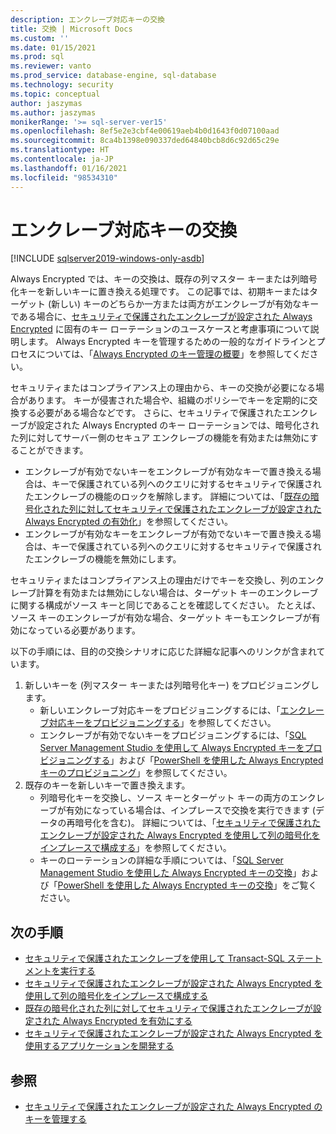 ```yaml
---
description: エンクレーブ対応キーの交換
title: 交換 | Microsoft Docs
ms.custom: ''
ms.date: 01/15/2021
ms.prod: sql
ms.reviewer: vanto
ms.prod_service: database-engine, sql-database
ms.technology: security
ms.topic: conceptual
author: jaszymas
ms.author: jaszymas
monikerRange: '>= sql-server-ver15'
ms.openlocfilehash: 8ef5e2e3cbf4e00619aeb4b0d1643f0d07100aad
ms.sourcegitcommit: 8ca4b1398e090337ded64840bcb8d6c92d65c29e
ms.translationtype: HT
ms.contentlocale: ja-JP
ms.lasthandoff: 01/16/2021
ms.locfileid: "98534310"
---
```

# <a name="rotate-enclave-enabled-keys"></a>エンクレーブ対応キーの交換

[!INCLUDE [sqlserver2019-windows-only-asdb](../../../includes/applies-to-version/sqlserver2019-windows-only-asdb.md)]

Always Encrypted では、キーの交換は、既存の列マスター キーまたは列暗号化キーを新しいキーに置き換える処理です。 この記事では、初期キーまたはターゲット (新しい) キーのどちらか一方または両方がエンクレーブが有効なキーである場合に、[セキュリティで保護されたエンクレーブが設定された Always Encrypted](always-encrypted-enclaves.md) に固有のキー ローテーションのユースケースと考慮事項について説明します。 Always Encrypted キーを管理するための一般的なガイドラインとプロセスについては、「[Always Encrypted のキー管理の概要](overview-of-key-management-for-always-encrypted.md)」を参照してください。 

セキュリティまたはコンプライアンス上の理由から、キーの交換が必要になる場合があります。 キーが侵害された場合や、組織のポリシーでキーを定期的に交換する必要がある場合などです。 さらに、セキュリティで保護されたエンクレーブが設定された Always Encrypted のキー ローテーションでは、暗号化された列に対してサーバー側のセキュア エンクレーブの機能を有効または無効にすることができます。

- エンクレーブが有効でないキーをエンクレーブが有効なキーで置き換える場合は、キーで保護されている列へのクエリに対するセキュリティで保護されたエンクレーブの機能のロックを解除します。 詳細については、「[既存の暗号化された列に対してセキュリティで保護されたエンクレーブが設定された Always Encrypted の有効化](always-encrypted-enclaves-enable-for-encrypted-columns.md)」を参照してください。
- エンクレーブが有効なキーをエンクレーブが有効でないキーで置き換える場合は、キーで保護されている列へのクエリに対するセキュリティで保護されたエンクレーブの機能を無効にします。

セキュリティまたはコンプライアンス上の理由だけでキーを交換し、列のエンクレーブ計算を有効または無効にしない場合は、ターゲット キーのエンクレーブに関する構成がソース キーと同じであることを確認してください。 たとえば、ソース キーのエンクレーブが有効な場合、ターゲット キーもエンクレーブが有効になっている必要があります。

以下の手順には、目的の交換シナリオに応じた詳細な記事へのリンクが含まれています。

1. 新しいキーを (列マスター キーまたは列暗号化キー) をプロビジョニングします。
    - 新しいエンクレーブ対応キーをプロビジョニングするには、「[エンクレーブ対応キーをプロビジョニングする](always-encrypted-enclaves-provision-keys.md)」を参照してください。
    - エンクレーブが有効でないキーをプロビジョニングするには、「[SQL Server Management Studio を使用して Always Encrypted キーをプロビジョニングする](configure-always-encrypted-keys-using-ssms.md)」および「[PowerShell を使用した Always Encrypted キーのプロビジョニング](configure-always-encrypted-keys-using-powershell.md)」を参照してください。
2. 既存のキーを新しいキーで置き換えます。
    - 列暗号化キーを交換し、ソース キーとターゲット キーの両方のエンクレーブが有効になっている場合は、インプレースで交換を実行できます (データの再暗号化を含む)。 詳細については、「[セキュリティで保護されたエンクレーブが設定された Always Encrypted を使用して列の暗号化をインプレースで構成する](always-encrypted-enclaves-configure-encryption.md)」を参照してください。
    - キーのローテーションの詳細な手順については、「[SQL Server Management Studio を使用した Always Encrypted キーの交換](rotate-always-encrypted-keys-using-ssms.md)」および「[PowerShell を使用した Always Encrypted キーの交換](rotate-always-encrypted-keys-using-powershell.md)」をご覧ください。

## <a name="next-steps"></a>次の手順

- [セキュリティで保護されたエンクレーブを使用して Transact-SQL ステートメントを実行する](always-encrypted-enclaves-query-columns.md)
- [セキュリティで保護されたエンクレーブが設定された Always Encrypted を使用して列の暗号化をインプレースで構成する](always-encrypted-enclaves-configure-encryption.md)
- [既存の暗号化された列に対してセキュリティで保護されたエンクレーブが設定された Always Encrypted を有効にする](always-encrypted-enclaves-enable-for-encrypted-columns.md)
- [セキュリティで保護されたエンクレーブが設定された Always Encrypted を使用するアプリケーションを開発する](always-encrypted-enclaves-client-development.md)  

## <a name="see-also"></a>参照  
- [セキュリティで保護されたエンクレーブが設定された Always Encrypted のキーを管理する](always-encrypted-enclaves-manage-keys.md)